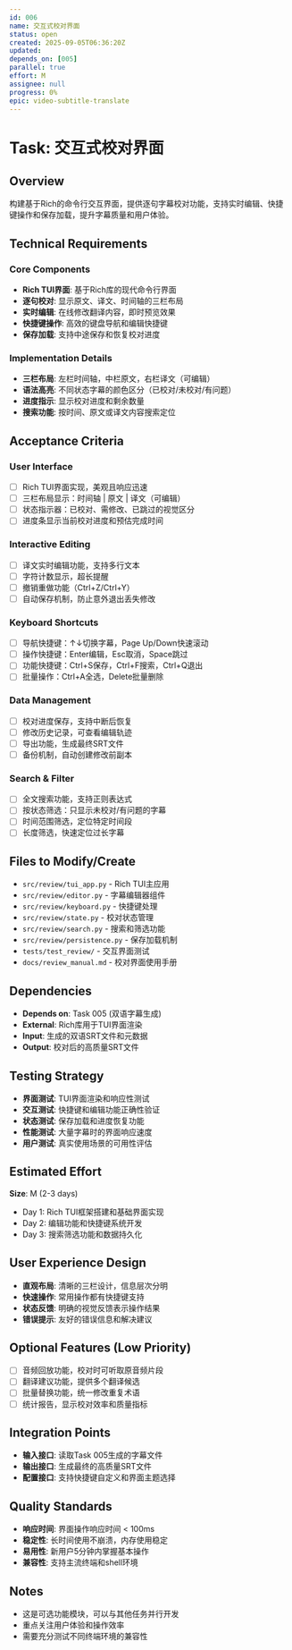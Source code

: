 ```yaml
---
id: 006
name: 交互式校对界面
status: open
created: 2025-09-05T06:36:20Z
updated: 
depends_on: [005]
parallel: true
effort: M
assignee: null
progress: 0%
epic: video-subtitle-translate
---
```


# Task: 交互式校对界面

## Overview
构建基于Rich的命令行交互界面，提供逐句字幕校对功能，支持实时编辑、快捷键操作和保存加载，提升字幕质量和用户体验。

## Technical Requirements

### Core Components
- **Rich TUI界面**: 基于Rich库的现代命令行界面
- **逐句校对**: 显示原文、译文、时间轴的三栏布局
- **实时编辑**: 在线修改翻译内容，即时预览效果
- **快捷键操作**: 高效的键盘导航和编辑快捷键
- **保存加载**: 支持中途保存和恢复校对进度

### Implementation Details
- **三栏布局**: 左栏时间轴，中栏原文，右栏译文（可编辑）
- **语法高亮**: 不同状态字幕的颜色区分（已校对/未校对/有问题）
- **进度指示**: 显示校对进度和剩余数量
- **搜索功能**: 按时间、原文或译文内容搜索定位

## Acceptance Criteria

### User Interface
- [ ] Rich TUI界面实现，美观且响应迅速
- [ ] 三栏布局显示：时间轴 | 原文 | 译文（可编辑）
- [ ] 状态指示器：已校对、需修改、已跳过的视觉区分
- [ ] 进度条显示当前校对进度和预估完成时间

### Interactive Editing
- [ ] 译文实时编辑功能，支持多行文本
- [ ] 字符计数显示，超长提醒
- [ ] 撤销重做功能（Ctrl+Z/Ctrl+Y）
- [ ] 自动保存机制，防止意外退出丢失修改

### Keyboard Shortcuts
- [ ] 导航快捷键：↑↓切换字幕，Page Up/Down快速滚动
- [ ] 操作快捷键：Enter编辑，Esc取消，Space跳过
- [ ] 功能快捷键：Ctrl+S保存，Ctrl+F搜索，Ctrl+Q退出
- [ ] 批量操作：Ctrl+A全选，Delete批量删除

### Data Management
- [ ] 校对进度保存，支持中断后恢复
- [ ] 修改历史记录，可查看编辑轨迹
- [ ] 导出功能，生成最终SRT文件
- [ ] 备份机制，自动创建修改前副本

### Search & Filter
- [ ] 全文搜索功能，支持正则表达式
- [ ] 按状态筛选：只显示未校对/有问题的字幕
- [ ] 时间范围筛选，定位特定时间段
- [ ] 长度筛选，快速定位过长字幕

## Files to Modify/Create
- `src/review/tui_app.py` - Rich TUI主应用
- `src/review/editor.py` - 字幕编辑器组件
- `src/review/keyboard.py` - 快捷键处理
- `src/review/state.py` - 校对状态管理
- `src/review/search.py` - 搜索和筛选功能
- `src/review/persistence.py` - 保存加载机制
- `tests/test_review/` - 交互界面测试
- `docs/review_manual.md` - 校对界面使用手册

## Dependencies
- **Depends on**: Task 005 (双语字幕生成)
- **External**: Rich库用于TUI界面渲染
- **Input**: 生成的双语SRT文件和元数据
- **Output**: 校对后的高质量SRT文件

## Testing Strategy
- **界面测试**: TUI界面渲染和响应性测试
- **交互测试**: 快捷键和编辑功能正确性验证
- **状态测试**: 保存加载和进度恢复功能
- **性能测试**: 大量字幕时的界面响应速度
- **用户测试**: 真实使用场景的可用性评估

## Estimated Effort
**Size**: M (2-3 days)
- Day 1: Rich TUI框架搭建和基础界面实现
- Day 2: 编辑功能和快捷键系统开发
- Day 3: 搜索筛选功能和数据持久化

## User Experience Design
- **直观布局**: 清晰的三栏设计，信息层次分明
- **快速操作**: 常用操作都有快捷键支持
- **状态反馈**: 明确的视觉反馈表示操作结果
- **错误提示**: 友好的错误信息和解决建议

## Optional Features (Low Priority)
- [ ] 音频回放功能，校对时可听取原音频片段
- [ ] 翻译建议功能，提供多个翻译候选
- [ ] 批量替换功能，统一修改重复术语
- [ ] 统计报告，显示校对效率和质量指标

## Integration Points
- **输入接口**: 读取Task 005生成的字幕文件
- **输出接口**: 生成最终的高质量SRT文件
- **配置接口**: 支持快捷键自定义和界面主题选择

## Quality Standards
- **响应时间**: 界面操作响应时间 < 100ms
- **稳定性**: 长时间使用不崩溃，内存使用稳定
- **易用性**: 新用户5分钟内掌握基本操作
- **兼容性**: 支持主流终端和shell环境

## Notes
- 这是可选功能模块，可以与其他任务并行开发
- 重点关注用户体验和操作效率
- 需要充分测试不同终端环境的兼容性
